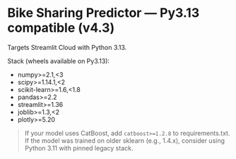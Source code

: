 # Bike Sharing Predictor — Py3.13 compatible (v4.3)

Targets Streamlit Cloud with Python 3.13.

Stack (wheels available on Py3.13):
- numpy>=2.1,<3
- scipy>=1.14.1,<2
- scikit-learn>=1.6,<1.8
- pandas>=2.2
- streamlit>=1.36
- joblib>=1.3,<2
- plotly>=5.20

> If your model uses CatBoost, add `catboost>=1.2.8` to requirements.txt.
> If the model was trained on older sklearn (e.g., 1.4.x), consider using Python 3.11 with pinned legacy stack.
